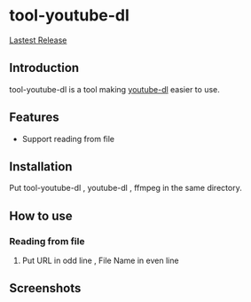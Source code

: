 # tool-youtube-dl
[Lastest Release](https://img.shields.io/github/v/release/stardusstt/tool-youtube-dl?include_prereleases)
## Introduction
tool-youtube-dl is a tool making [youtube-dl](https://github.com/ytdl-org/youtube-dl) easier to use. 

## Features
* Support reading from file 



## Installation
Put tool-youtube-dl , youtube-dl , ffmpeg in the same directory.


## How to use

### Reading from file 
  1. Put URL in odd line , File Name in even line 


## Screenshots

